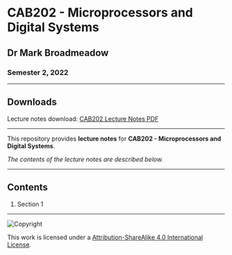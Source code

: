 # CAB202 - Microprocessors and Digital Systems

## Dr Mark Broadmeadow

### Semester 2, 2022

---

## Downloads

Lecture notes download: [CAB202 Lecture Notes PDF](https://www.github.com/Tarang74/CAB202/raw/main/CAB202%20Lecture%20Notes.pdf)

---

This repository provides **lecture notes** for **CAB202 - Microprocessors and Digital Systems**.

*The contents of the lecture notes are described below.*

---

## Contents

1. Section 1

---

![Copyright](https://licensebuttons.net/l/by-nc-sa/4.0/88x31.png)

This work is licensed under a [Attribution-ShareAlike 4.0 International License](http://creativecommons.org/licenses/by-nc-sa/4.0/).
